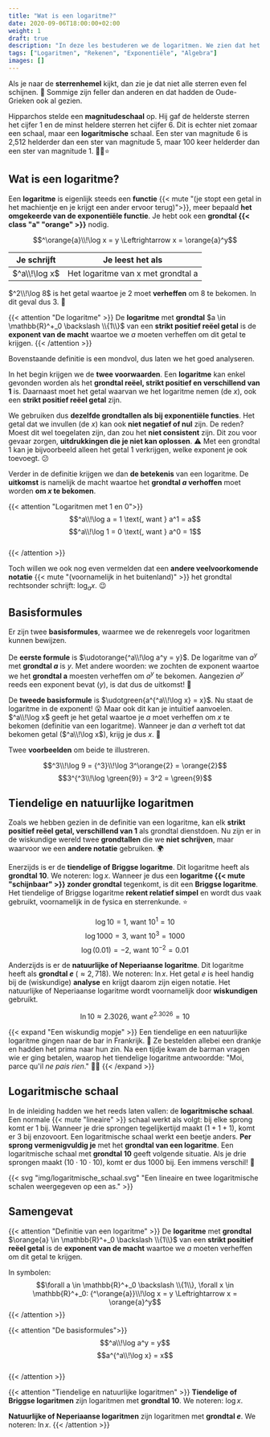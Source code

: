 ```yaml
---
title: "Wat is een logaritme?"
date: 2020-09-06T18:00:00+02:00
weight: 1
draft: true
description: "In deze les bestuderen we de logaritmen. We zien dat het de inverse is van de exponentïele functie en leren over enkele speciale logaritmen."
tags: ["Logaritmen", "Rekenen", "Exponentiële", "Algebra"]
images: []
---
```

Als je naar de **sterrenhemel** kijkt, dan zie je dat niet alle sterren even fel schijnen. :star2: Sommige zijn feller dan anderen en dat hadden de Oude-Grieken ook al gezien. 

Hipparchos stelde een **magnitudeschaal** op. Hij gaf de helderste sterren het cijfer 1 en de minst heldere sterren het cijfer 6. Dit is echter niet zomaar een schaal, maar een **logaritmische** schaal. Een ster van magnitude 6 is 2,512 helderder dan een ster van magnitude 5, maar 100 keer helderder dan een ster van magnitude 1. 🤯🌠⭐

## Wat is een logaritme?
Een **logaritme** is eigenlijk steeds een **functie** {{< mute "(je stopt een getal in het machientje en je krijgt een ander ervoor terug)">}}, meer bepaald **het omgekeerde van de exponentiële functie**. Je hebt ook een **grondtal {{< class "a" "orange" >}}** nodig.

$$^\orange{a}\\!\log x = y \Leftrightarrow x = \orange{a}^y$$

| Je schrijft   | Je leest het als                   |
|---------------|------------------------------------|
| $^a\\!\log x$ | Het logaritme van x met grondtal a |

$^2\\!\log 8$ is het getal waartoe je $2$ moet **verheffen** om $8$ te bekomen. In dit geval dus $3$. 🎉

{{< attention "De logaritme" >}}
De **logaritme** met **grondtal** $a \in \mathbb{R}^+_0 \backslash \\{1\\}$ van een **strikt positief reëel getal** is de **exponent van de macht** waartoe we $a$ moeten verheffen om dit getal te krijgen.
{{< /attention >}}

Bovenstaande definitie is een mondvol, dus laten we het goed analyseren. ️

In het begin krijgen we de **twee voorwaarden**. Een **logaritme** kan enkel gevonden worden als het **grondtal reëel, strikt positief en verschillend van 1** is. Daarnaast moet het getal waarvan we het logaritme nemen (de $x$), ook een **strikt positief reëel getal** zijn.

We gebruiken dus **dezelfde grondtallen als bij exponentiële functies**. Het getal dat we invullen (de $x$) kan ook **niet negatief of nul** zijn. De reden? Moest dit wel toegelaten zijn, dan zou het **niet consistent** zijn. Dit zou voor gevaar zorgen, **uitdrukkingen die je niet kan oplossen**. ⚠️ Met een grondtal 1 kan je bijvoorbeeld alleen het getal 1 verkrijgen, welke exponent je ook toevoegt. 😕

Verder in de definitie krijgen we dan **de betekenis** van een logaritme. De **uitkomst** is namelijk de macht waartoe het **grondtal $a$ verhoffen** moet worden **om $x$ te bekomen**.

{{< attention "Logaritmen met 1 en 0">}}
$$^a\\!\log a = 1 \text{, want } a^1 = a$$
$$^a\\!\log 1 = 0 \text{, want } a^0 = 1$$  
{{< /attention >}}

Toch willen we ook nog even vermelden dat een **andere veelvoorkomende notatie** {{< mute "(voornamelijk in het buitenland)" >}} het grondtal rechtsonder schrijft: $\log _a x$. 😉

## Basisformules
Er zijn twee **basisformules**, waarmee we de rekenregels voor logaritmen kunnen bewijzen.

De **eerste formule** is $\udotorange{^a\\!\log a^y = y}$. De logaritme van $a^y$ met **grondtal $a$** is $y$. Met andere woorden: we zochten de exponent waartoe we het **grondtal a** moesten verheffen om $a^y$ te bekomen. Aangezien $a^y$ reeds een exponent bevat ($y$), is dat dus de uitkomst! 🥳

De **tweede basisformule** is $\udotgreen{a^{^a\\!\log x} = x}$. Nu staat de logaritme in de exponent! 😮 Maar ook dit kan je intuïtief aanvoelen. $^a\\!\log x$ geeft je het getal waartoe je $a$ moet verheffen om $x$ te bekomen (definitie van een logaritme). Wanneer je dan $a$ verheft tot dat bekomen getal ($^a\\!\log x$), krijg je dus $x$. 🤯

Twee **voorbeelden** om beide te illustreren.

$$^3\\!\log 9 = {^3}\\!\log 3^\orange{2} = \orange{2}$$
$$3^{^3\\!\log \green{9}} = 3^2 = \green{9}$$

## Tiendelige en natuurlijke logaritmen
Zoals we hebben gezien in de definitie van een logaritme, kan elk **strikt positief reëel getal, verschillend van 1** als grondtal dienstdoen. Nu zijn er in de wiskundige wereld twee **grondtallen** die we **niet schrijven**, maar waarvoor we een **andere notatie** gebruiken. 🌍

Enerzijds is er de **tiendelige of Briggse logaritme**. Dit logaritme heeft als **grondtal 10**. We noteren: $\log x$. Wanneer je dus een **logaritme {{< mute "schijnbaar" >}} zonder grondtal** tegenkomt, is dit een **Briggse logaritme**. Het tiendelige of Briggse logaritme **rekent relatief simpel** en wordt dus vaak gebruikt, voornamelijk in de fysica en sterrenkunde. ⭐

$$\log 10 = 1 \text{, want } 10^1 = 10$$
$$\log 1000 = 3 \text{, want } 10^3 = 1000$$
$$\log (0.01) = -2 \text{, want } 10^{-2} = 0.01$$

Anderzijds is er de **natuurlijke of Neperiaanse logaritme**. Dit logaritme heeft als **grondtal $e$** ($\approx 2,718$). We noteren: $\ln x$. Het getal $e$ is heel handig bij de (wiskundige) **analyse** en krijgt daarom zijn eigen notatie. Het natuurlijke of Neperiaanse logaritme wordt voornamelijk door **wiskundigen** gebruikt.

$$\ln 10 \approx 2.3026 \text{, want } e^{2.3026} = 10$$

{{< expand "Een wiskundig mopje" >}}
Een tiendelige en een natuurlijke logaritme gingen naar de bar in Frankrijk. 🍺 Ze bestelden allebei een drankje en hadden het prima naar hun zin. Na een tijdje kwam de barman vragen wie er ging betalen, waarop het tiendelige logaritme antwoordde: "Moi, parce qu'il *ne pais rien*." 🥁😂
{{< /expand >}}

## Logaritmische schaal
In de inleiding hadden we het reeds laten vallen: de **logaritmische schaal**. Een normale {{< mute "lineaire" >}} schaal werkt als volgt: bij elke sprong komt er $1$ bij. Wanneer je drie sprongen tegelijkertijd maakt ($1 + 1 + 1$), komt er $3$ bij enzovoort. Een logaritmische schaal werkt een beetje anders. **Per sprong vermenigvuldig je** met het **grondtal van een logaritme**. Een logaritmische schaal met **grondtal 10** geeft volgende situatie. Als je drie sprongen maakt ($10 \cdot 10 \cdot 10$), komt er dus $1000$ bij. Een immens verschil! 🤯

{{< svg "img/logaritmische_schaal.svg" "Een lineaire en twee logaritmische schalen weergegeven op een as." >}}

## Samengevat
{{< attention "Definitie van een logaritme" >}}
De **logaritme** met **grondtal** $\orange{a} \in \mathbb{R}^+_0 \backslash \\{1\\}$ van een **strikt positief reëel getal** is de **exponent van de macht** waartoe we $a$ moeten verheffen om dit getal te krijgen.

In symbolen:
$$\forall a \in \mathbb{R}^+_0 \backslash \\{1\\}, \forall x \in \mathbb{R}^+_0: {^\orange{a}}\\!\log x = y \Leftrightarrow x = \orange{a}^y$$
{{< /attention >}}

{{< attention "De basisformules">}}
$$^a\\!\log a^y = y$$
$$a^{^a\\!\log x} = x$$  
{{< /attention >}}

{{< attention "Tiendelige en natuurlijke logaritmen" >}}
**Tiendelige of Briggse logaritmen** zijn logaritmen met **grondtal 10**. We noteren: $\log x$.

**Natuurlijke of Neperiaanse logaritmen** zijn logaritmen met **grondtal $e$**. We noteren: $\ln x$.
{{< /attention >}}